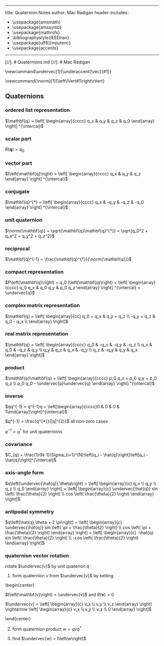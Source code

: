 
---
title: Quaternion Notes
author: Mac Radigan
header-includes:
 - \usepackage{amsmath}
 - \usepackage{amssymb}
 - \usepackage{mathrsfs}
 - \bibliographystyle{IEEEtran}
 - \usepackage[utf8]{inputenc}
 - \usepackage{accents}
---
[//]: # Quaternions.md
[//]: # Mac Radigan

\newcommand\undervec[1]{\underaccent{\vec}{#1}}

\newcommand{\norm}[1]{\left\lVert#1\right\rVert}

## Quaternions

### ordered list representation

$\mathbf{q} 
= \left[ \begin{array}{cccc}
q_x & q_y & q_z & q_0
\end{array} \right]
^{\intercal}$

### scalar part

$R\left(\mathbf{q}\right) = q_0$

### vector part

$I\left(\mathbf{q}\right) 
= \left[ \begin{array}{cccc}
q_x & q_y & q_z
\end{array} \right]
^{\intercal}$

### conjugate

$\mathbf{q}^{*}
= \left[ \begin{array}{cccc}
q_x & -q_y & -q_z & -q_0
\end{array} \right]
^{\intercal}$

### unit quaternion

$\norm{\mathbf{q}} = \sqrt{\mathbf{q}\mathbf{q}^{*}} = \sqrt{q_0^2 + q_x^2 + q_y^2 + q_z^2}$

### reciprocal

$\mathbf{q}^{-1} = \frac{\mathbf{q}^{*}}{\norm{\mathbf{q}}}$

### compact representation

$P\left(\mathbf{q}\right) 
= q_0 I\left(\mathbf{q}\right)
= \left[ \begin{array}{cccc}
q_0 q_x & q_0 q_y & q_0 q_z
\end{array} \right]
^{\intercal}
= \undervec{q}$

### complex matrix representation

$\mathbf{q}
= \left[ \begin{array}{cc}
q_0 + q_x & q_y + q_z \\
-q_y + q_z & q_0 - q_x \\
\end{array} \right]$

### real matrix representation

$\mathbf{q}
= \left[ \begin{array}{cccc}
q_0 & -q_x & -q_y & -q_z \\
q_x &  q_0 & -q_z &  q_y \\
q_y &  q_z &  q_x & -q_y \\
q_z & -q_y &  q_y &  q_x
\end{array} \right]$

### product

$\mathbf{p}\mathbf{q}
= \left[ \begin{array}{cccc}
p_0 q_x + p_0 q_y + p_0 q_z \\
p_0 q_0 - \undervec{p}\undervec{q}
\end{array} \right]
^{\intercal}$

### inverse

$qq^{-1} = q^{-1}q = \left[\begin{array}{cccc}0 & 0 & 0 & 1\end{array}\right]^{\intercal}$

$q^{-1} = \frac{q^{*}}{|q|^{2}}$ all non-zero cases

$q^{-1} = q^{*}$ for unit quaternions

### covariance

$C_{q} = \frac{1}{N-1}\Sigma_{i=1}^{N}\left[q_i - \hat{q}\right]\left[q_i - \hat{q}\right]^{\intercal}$

### axis-angle form

$q\left(\undervec{\hat{q}},\theta\right)
= \left[ \begin{array}{c}
q_x \\
q_y \\
q_z \\
q_0
\end{array} \right]
= \left[ \begin{array}{c}
\undervec{\hat{q}} sin \left( \frac{\theta}{2} \right) \\
cos \left( \frac{\theta}{2} \right)
\end{array} \right]$

### antipodal symmetry

$q\left(\hat{q},\theta + 2 \pi\right)
= \left[ \begin{array}{c}
\undervec{\hat{q}} sin \left( \pi + \frac{\theta}{2} \right) \\
cos \left( \pi + \frac{\theta}{2} \right)
\end{array} \right]
= \left[ \begin{array}{c}
-\hat{q} sin \left( \frac{\theta}{2} \right) \\
-cos \left( \frac{\theta}{2} \right)
\end{array} \right]$

### quaternion vector rotation

 rotate $\undervec{v}$ by unit quaterion $q$

 1. form quaternion $v$ from $\undervec{v}$ by setting

\begin{center}

$I\left(\mathbf{v}\right) = \undervec{v}$ and $R\left(\mathbf{v}\right) = 0$

$\undervec{v}
= \left[ \begin{array}{c}
v_x \\
v_y \\
v_z
\end{array} \right]
\rightarrow
\left[ \begin{array}{c}
v_x \\
v_y \\
v_z \\
0
\end{array} \right]$

\end{center}

 2. form quaternion product $w = qvq^{*}$

 3. find $\undervec{w} = I\left(w\right)$



